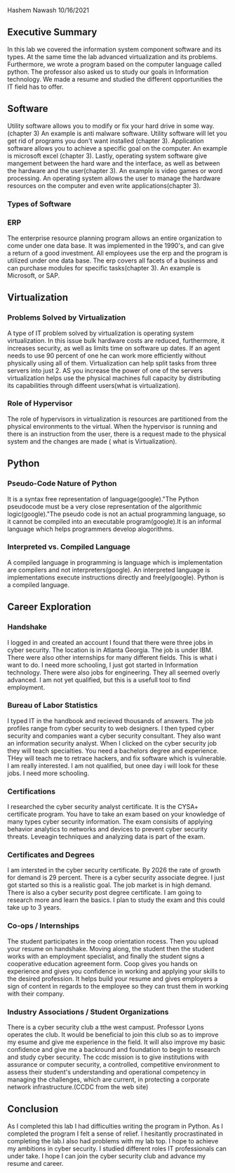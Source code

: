 Hashem Nawash 10/16/2021

## Executive Summary 
In this lab we covered the information system component software and its types. At the same time the lab advanced virtualization and its problems. Furthermore, we wrote a program based on the computer language called python. The professor also asked us to study our goals in Information technology. We made a resume and studied the different opportunities the IT field has to offer.

## Software
Utility software allows you to modify or fix your hard drive in some way. (chapter 3) An example is anti malware software. Utility software will let you get rid of programs you don't want installed (chapter 3). Application software allows you to achieve a specific goal on the computer. An example is microsoft excel (chapter 3). Lastly, operating system software give mangement between the hard ware and the interface, as well as between the hardware and the user(chapter 3). An example is video games or word processing. An operating system allows the user to manage the hardware resources on the computer and even write applications(chapter 3).

### Types of Software
### ERP
The enterprise resource planning program allows an entire organization to come under one data base. It was implemented in the 1990's, and can give a return of a good investment. All employees use the erp and the program is utilized under one data base. The erp covers all facets of a business and can purchase modules for specific tasks(chapter 3). An example is Microsoft, or SAP.


## Virtualization
### Problems Solved by Virtualization
A type of IT problem solved by virtualization is operating system virtualization. In this issue bulk hardware costs are reduced, furthermore, it increases security, as well as limits time on software up dates. If an agent needs to use 90 percent of one he can work more efficiently without physically using all of them. Virtualization can help split tasks from three servers into just 2. AS you increase the power of one of the servers virtualization helps use the physical machines full capacity by distributing its capabilities through diffeent users(what is virtualization).

### Role of Hypervisor
The role of hypervisors in virtualization is resources are partitioned from the physical environments to the virtual. When the hypervisor is running and there is an instruction from the user, there is a request made to the physical system and the changes are made ( what is Virtualization).
 
## Python
### Pseudo-Code Nature of Python
It is a syntax free representation of language(google)."The Python pseudocode must be a very close representation of the algorithmic logic(google)."The pseudo code is not an actual programming language, so it cannot be compiled into an executable program(google).It is an informal language which helps programmers develop alogorithms.

### Interpreted vs. Compiled Language
A compiled language in programming is language which is implementation are compilers and not interpreters(google). An interpreted language is implementations execute instructions directly and freely(google). Python is a compiled language.


## Career Exploration
### Handshake
I logged in and created an account I found that there were three jobs in cyber security. The location is in Atlanta Georgia. The job is under IBM. There were also other internships for many different fields. This is what i want to do. I need more schooling, I just got started in Information technology. There were also jobs for engineering. They all seemed overly advanced. I am not yet qualified, but this is a usefull tool to find employment. 
### Bureau of Labor Statistics
I typed IT in the handbook and recieved thousands of answers. The job profiles range from cyber security to web designers. I then typed cyber security and companies want a cyber security consultant. They also want an information security analyst. When I clicked on the cyber security job they will teach specialties. You need a bachelors degree and experience. THey will teach me to retrace hackers, and fix software which is vulnerable. I am really interested. I am not qualified, but onee day i will look for these jobs. I need more schooling.
### Certifications
I researched the cyber security analyst certificate. It is the CYSA+ certificate program. You have to take an exam based on your knowledge of many types cyber security information. The exam consisits of applying behavior analytics to networks and devices to prevent cyber security threats. Leveagin techniques and analyzing data is part of the exam.
### Certificates and Degrees
I am intersted in the cyber security certificate. By 2026 the rate of growth for demand is 29 percent. There is a cyber security associate degree. I just got started so this is a realistic goal. The job market is in high demand. There is also a cyber security post degree certificate. I am going to research more and learn the basics. I plan to study the exam and this could take up to 3 years.
### Co-ops / Internships
The student participates in the coop orientation rocess. Then you upload your resume on handshake. Moving along, the student then the student works with an employment specialist, and finally the student signs a cooperative education agreement form. Coop gives you hands on experience and gives you confidence in working and applying your skills to the desired profession. It helps build your resume and gives employers a sign of content in regards to the employee so they can trust them in working with their company.



### Industry Associations / Student Organizations
There is a cyber security club a tthe west campust. Professor Lyons operates the club. It would be beneficial to join this club so as to improve my esume and give me experience in the field. It will also improve my basic confidence and give me a backround and foundation to begin to research and study cyber security.
The ccdc mission is to give institutions with  assurance or computer security, a controlled, competitive environment to assess their student's understanding and operational competency in managing the challenges, which are current, in protecting a corporate network infrastructure.(CCDC from the web site)

## Conclusion
As I completed this lab I had difficulties writing the program in Python. As I completed the program I felt a sense of relief. I hesitantly procrastinated in completing the lab.I also had problems with my lab top. I hope to achieve my ambitions in cyber security. I studied different roles IT professionals can under take.  I hope I can join the cyber security club and advance my resume and career. 
